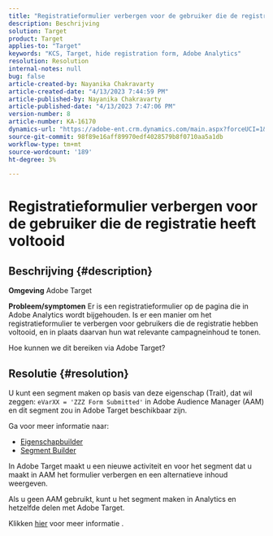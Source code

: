 ```yaml
---
title: "Registratieformulier verbergen voor de gebruiker die de registratie voltooit"
description: Beschrijving
solution: Target
product: Target
applies-to: "Target"
keywords: "KCS, Target, hide registration form, Adobe Analytics"
resolution: Resolution
internal-notes: null
bug: false
article-created-by: Nayanika Chakravarty
article-created-date: "4/13/2023 7:44:59 PM"
article-published-by: Nayanika Chakravarty
article-published-date: "4/13/2023 7:47:06 PM"
version-number: 8
article-number: KA-16170
dynamics-url: "https://adobe-ent.crm.dynamics.com/main.aspx?forceUCI=1&pagetype=entityrecord&etn=knowledgearticle&id=40db9ca7-33da-ed11-a7c7-6045bd0067ea"
source-git-commit: 98f89e16aff89970edf4028579b8f0710aa5a1db
workflow-type: tm+mt
source-wordcount: '189'
ht-degree: 3%

---
```


# Registratieformulier verbergen voor de gebruiker die de registratie heeft voltooid

## Beschrijving {#description}

<b>Omgeving</b>
Adobe Target

<b>Probleem/symptomen</b>
Er is een registratieformulier op de pagina die in Adobe Analytics wordt bijgehouden. Is er een manier om het registratieformulier te verbergen voor gebruikers die de registratie hebben voltooid, en in plaats daarvan hun wat relevante campagneinhoud te tonen.

Hoe kunnen we dit bereiken via Adobe Target?


## Resolutie {#resolution}


U kunt een segment maken op basis van deze eigenschap (Trait), dat wil zeggen: `eVarXX = 'ZZZ Form Submitted'` in Adobe Audience Manager (AAM) en dit segment zou in Adobe Target beschikbaar zijn.

Ga voor meer informatie naar:

- [Eigenschapbuilder ](https://experienceleague.adobe.com/docs/audience-manager/user-guide/features/traits/trait-builder/about-trait-builder.html?lang=en)
- [Segment Builder](https://experienceleague.adobe.com/docs/audience-manager/user-guide/features/segments/segment-builder.html?lang=en)


In Adobe Target maakt u een nieuwe activiteit en voor het segment dat u maakt in AAM het formulier verbergen en een alternatieve inhoud weergeven.

Als u geen AAM gebruikt, kunt u het segment maken in Analytics en hetzelfde delen met Adobe Target.

Klikken [hier](https://experienceleague.adobe.com/docs/analytics/components/segmentation/segmentation-workflow/seg-publish.html?lang=en) voor meer informatie .

